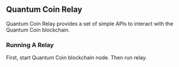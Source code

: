 ## Quantum Coin Relay

Quantum Coin Relay provides a set of simple APIs to interact with the Quantum Coin blockchain.

### Running A Relay

First, start Quantum Coin blockchain node. Then run relay.
